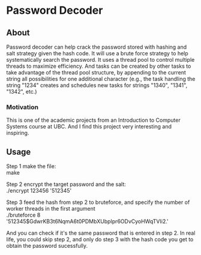 # Password Decoder

## About
<p>Password decoder can help crack the password stored with hashing and salt strategy given the hash code. It will use 
a brute force strategy to help systematically search the password. It uses a thread pool to control multiple threads to 
maximize efficiency. And tasks can be created by other tasks to take advantage of the thread pool structure, 
by appending to the current string all possibilities for one additional character (e.g., the task handling the string 
"1234" creates and schedules new tasks for strings "1340", "1341", "1342", etc.)</p>

### Motivation
<p>This is one of the academic projects from an Introduction to Computer Systems course at UBC. And I find this project
very interesting and inspiring.</p>


## Usage
<p>Step 1 make the file:<br>
make

Step 2 encrypt the target password and the salt:<br>
./encrypt 123456 '$5$12345'

Step 3 feed the hash from step 2 to bruteforce, and specify the number of worker threads in the first argument<br>
./bruteforce 8 '$5$12345$GdwrKB3t6NqmA6t0PDMbXUbpIpr6ODvCyoHWqTVIi2.'

And you can check if it's the same password that is entered in step 2. In real life, you could skip step 2, and only do step 3
with the hash code you get to obtain the password sucessfully.
</p>